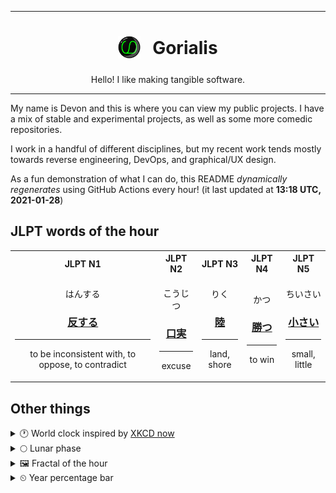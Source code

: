 ***

<h1 align="center">
<sub>
    <img src="readme/resources/avatar.png" height="36">
</sub>
&nbsp;
Gorialis
</h1>
<p align="center">
Hello! I like making tangible software.
</p>

***

My name is Devon and this is where you can view my public projects. I have a mix of stable and experimental projects, as well as some more comedic repositories.

I work in a handful of different disciplines, but my recent work tends mostly towards reverse engineering, DevOps, and graphical/UX design.

As a fun demonstration of what I can do, this README *dynamically regenerates* using GitHub Actions every hour! (it last updated at **13:18 UTC, 2021-01-28**)

<h2>JLPT words of the hour</h2>
<table>
    <tr>
        <th>JLPT N1</th>
        <th>JLPT N2</th>
        <th>JLPT N3</th>
        <th>JLPT N4</th>
        <th>JLPT N5</th>
    </tr>
    <tr>
        <td>
            <p align="center">はんする</p>
            <h3 align="center"><b><a href="https://jisho.org/search/%E5%8F%8D%E3%81%99%E3%82%8B">反する</a></b></h3>
            <hr>
            <p align="center">to be inconsistent with,<wbr> to oppose,<wbr> to contradict</p>
        </td>
        <td>
            <p align="center">こうじつ</p>
            <h3 align="center"><b><a href="https://jisho.org/search/%E5%8F%A3%E5%AE%9F">口実</a></b></h3>
            <hr>
            <p align="center">excuse</p>
        </td>
        <td>
            <p align="center">りく</p>
            <h3 align="center"><b><a href="https://jisho.org/search/%E9%99%B8">陸</a></b></h3>
            <hr>
            <p align="center">land,<wbr> shore</p>
        </td>
        <td>
            <p align="center">かつ</p>
            <h3 align="center"><b><a href="https://jisho.org/search/%E5%8B%9D%E3%81%A4">勝つ</a></b></h3>
            <hr>
            <p align="center">to win</p>
        </td>
        <td>
            <p align="center">ちいさい</p>
            <h3 align="center"><b><a href="https://jisho.org/search/%E5%B0%8F%E3%81%95%E3%81%84">小さい</a></b></h3>
            <hr>
            <p align="center">small,<wbr> little</p>
        </td>
    </tr>
</table>

<h2>Other things</h2>
<details>
<summary>🕐  World clock inspired by <a href="https://xkcd.com/now">XKCD now</a></summary>

> <img src="generated/now.png" width="512">

</details>
<details>
<summary>🌕 Lunar phase</summary>

The moon is approximately 54.01% through its phase (Full Moon).

</details>
<details>
<summary>&#x1f5bc; Fractal of the hour</summary>

> <img src="generated/fractal.png" width="512">

</details>
<details>
<summary>&#x23f2; Year percentage bar</summary>
<pre><code>2021 [█▁▁▁▁▁▁▁▁▁▁▁▁▁▁▁▁▁▁▁] 7.55%</code></pre>
</details>
